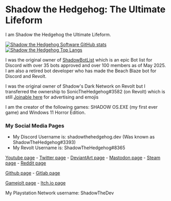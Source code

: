 # Shadow the Hedgehog: The Ultimate Lifeform

I am Shadow the Hedgehog the Ultimate Lifeform.

[![Shadow the Hedgehog Software GitHub stats](https://github-readme-stats.vercel.app/api?username=ShadowHedgehog&theme=dark)](https://github.com/anuraghazra/github-readme-stats)
[![Shadow the Hedgehog Top Langs](https://github-readme-stats.vercel.app/api/top-langs/?username=ShadowHedgehog&layout=pie)](https://github.com/anuraghazra/github-readme-stats)

I was the original owner of [ShadowBotList](https://discord.gg/b5U9ccYHYn) which is an epic Bot list for Discord with over 35 bots approved and over 100 members as of May 2025. I am also a retired bot developer who has made the Beach Blaze bot for Discord and Revolt.

I was the original owner of Shadow's Dark Network on Revolt but I transferred the ownership to SonicTheHedgehog#3582 (on Revolt) which is still [Joinable here](https://rvlt.gg/80k5Sdvq) for advertising and emojis

I am the creator of the following games: SHADOW OS.EXE (my first ever game) and Windows 11 Horror Edition.

### My Social Media Pages

- My Discord Username is: shadowthehedgehog.dev (Was known as ShadowTheHedgehog#3393)
- My Revolt Username is: ShadowTheHedgehog#8365

[Youtube page](https://www.youtube.com/channel/UCB6jPmtHmiLHi-XZzCKNOhQ) - [Twitter page](https://twitter.com/Shadow_Hedgh0g) - [DeviantArt page](https://www.deviantart.com/shadowthehedgehog-yt) - [Mastodon page](https://mastodon.social/@shadowhedgehog) - [Steam page](https://steamcommunity.com/id/shadowhedgehoggaming) - [Reddit page](https://www.reddit.com/user/Shadowthe-Hedgehog)

[Github page](https://github.com/ShadowHedgehog) - [Gitlab page](https://gitlab.com/ShadowTheHedgehog)

[Gamejolt page](https://gamejolt.com/@ShadowThe-Hedgehog) - [Itch.io page](https://shadow-thehedgehog.itch.io)

My Playstation Network username: ShadowTheDev